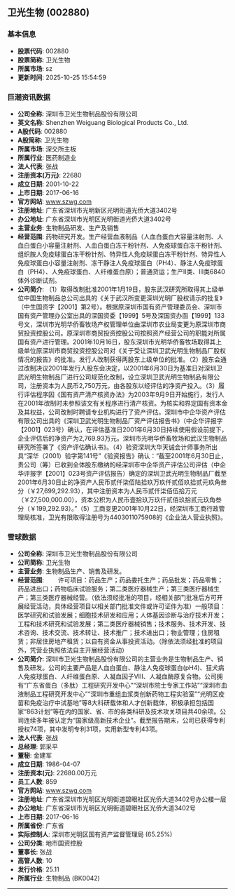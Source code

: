## 卫光生物 (002880)

### 基本信息

- **股票代码**: 002880
- **股票简称**: 卫光生物
- **所属市场**: sz
- **更新时间**: 2025-10-25 15:54:59

### 巨潮资讯数据

- **公司全称**: 深圳市卫光生物制品股份有限公司
- **英文名称**: Shenzhen Weiguang Biological Products Co., Ltd.
- **A股代码**: 002880
- **A股简称**: 卫光生物
- **所属市场**: 深交所主板
- **所属行业**: 医药制造业
- **法人代表**: 张战
- **注册资本(万元)**: 22680
- **成立日期**: 2001-10-22
- **上市日期**: 2017-06-16
- **官方网站**: www.szwg.com
- **注册地址**: 广东省深圳市光明新区光明街道光侨大道3402号
- **办公地址**: 广东省深圳市光明区光明街道光侨大道3402号
- **主营业务**: 生物制品研发、生产及销售
- **经营范围**: 药物研究开发。生产经营血液制品（人血白蛋白大容量注射剂、人血白蛋白小容量注射剂、人血白蛋白冻干粉针剂、人免疫球蛋白冻干粉针剂、组织胺人免疫球蛋白冻干粉针剂、特异性人免疫球蛋白冻干粉针剂、特异性人免疫球蛋白小容量注射剂、冻干静注人免疫球蛋白（PH4）、静注人免疫球蛋白（PH4）、人免疫球蛋白、人纤维蛋白原）；普通货运；生产Ⅱ类、Ⅲ类6840体外诊断试剂。
- **公司简介**: （1）取得改制批准2001年1月19日，股东武汉研究所取得其上级单位中国生物制品总公司出具的《关于武汉所变更深圳光明厂股权请示的批复》（中生国资字【2001】第2号）。根据原深圳市国有资产管理委员会、深圳市国有资产管理办公室出具的深国资委【1999】5号及深国资办函【1999】133号文，深圳市光明华侨畜牧场产权管理单位由深圳市农业局变更为原深圳市商贸投资控股公司。原深圳市商贸投资控股公司按照资产经营公司的职能对所属国有资产进行管理。2001年10月16日，股东深圳市光明华侨畜牧场取得其上级单位原深圳市商贸投资控股公司对《关于受让深圳卫武光明生物制品厂股权情况的报告》的批准。发行人改制获得两股东上级单位的批准。（2）股东会通过改制决议2001年发行人股东会决定，以2001年6月30日为基准日对深圳卫武光明生物制品厂进行公司规范化改制，设立深圳卫武光明生物制品有限公司，注册资本为人民币2,750万元，由各股东以经评估的净资产投入。（3）履行评估程序因《国有资产清产核资办法》为2003年9月9日开始施行，发行人在2001年改制时未参照该文有关程序进行清产核资。为核实和界定国有资本金及其权益，公司改制时聘请专业机构进行了资产评估。深圳市中企华资产评估有限公司出具的《深圳卫武光明生物制品厂资产评估报告书》（中企华评报字【2001】023号）确认，在评估基准日2001年6月30日持续使用假设前提下，企业评估后的净资产为2,769.93万元。深圳市光明华侨畜牧场和武汉生物制品研究所签署了《资产评估确认书》。（4）验资深圳大华天诚会计师事务所出具“深华（2001）验字第141号”《验资报告》确认：“截至2001年6月30日止，贵公司（筹）已收到全体股东缴纳的经深圳市中企华资产评估公司评估（中企华评报字【2001】023号资产评估报告）确定的深圳卫武光明生物制品厂截至2001年6月30日止的净资产人民币贰仟柒佰陆拾玖万玖仟贰佰玖拾贰元玖角叁分（￥27,699,292.93），其中注册资本为人民币贰仟柒佰伍拾万元（￥27,500,000.00），资本公积为人民币壹拾玖万玖仟贰佰玖拾贰元玖角叁分（￥199,292.93）。”（5）工商变更2001年10月22日，经深圳市工商行政管理局核准，卫光有限取得注册号为4403011075908的《企业法人营业执照》。

### 雪球数据

- **公司全称**: 深圳市卫光生物制品股份有限公司
- **公司简称**: 卫光生物
- **主营业务**: 生物制品生产、销售及研发。
- **经营范围**: 　　许可项目：药品生产；药品委托生产；药品批发；药品零售；药品进出口；药物临床试验服务；第二类医疗器械生产；第三类医疗器械生产；第三类医疗器械经营。（依法须经批准的项目，经相关部门批准后方可开展经营活动，具体经营项目以相关部门批准文件或许可证件为准）一般项目：医学研究和试验发展；细胞技术研发和应用；人体基因诊断与治疗技术开发；工程和技术研究和试验发展；第二类医疗器械销售；技术服务、技术开发、技术咨询、技术交流、技术转让、技术推广；技术进出口；物业管理；住房租赁；非居住房地产租赁；以自有资金从事投资活动。（除依法须经批准的项目外，凭营业执照依法自主开展经营活动）
- **公司简介**: 深圳市卫光生物制品股份有限公司的主营业务是生物制品生产、销售及研发。公司的主要产品是人血白蛋白、静注人免疫球蛋白(pH4)、狂犬病人免疫球蛋白、人纤维蛋白原、人凝血因子Ⅷ、人凝血酶原复合物。公司拥有“广东省蛋白（多肽）工程研究开发中心”“深圳市院士专家工作站”“深圳市血液制品工程研究开发中心”“深圳市重组血浆类创新药物工程实验室”“光明区疫苗和免疫治疗中试基地”等8大科研载体和人才创新载体，积极承担包括国家“863计划”等在内的国家、省、市的各类科研及技术攻关项目共40余项。公司连续多年被认定为“国家级高新技术企业”。截至报告期末，公司已获得专利授权74项，其中发明专利31项，实用新型专利43项。
- **法人代表**: 张战
- **总经理**: 郭采平
- **董秘**: 金建军
- **成立日期**: 1986-04-07
- **注册资本(元)**: 22680.00万元
- **员工人数**: 859
- **官方网站**: www.szwg.com
- **注册地址**: 广东省深圳市光明区光明街道碧眼社区光侨大道3402号办公楼一层
- **办公地址**: 广东省深圳市光明区光明街道碧眼社区光侨大道3402号
- **上市日期**: 2017-06-16
- **所属省份**: 广东省
- **实际控制人**: 深圳市光明区国有资产监督管理局 (65.25%)
- **公司分类**: 地市国资控股
- **董事长**: 张战
- **高管人数**: 10
- **发行价格**: 25.11
- **所属行业**: 生物制品 (BK0042)

---